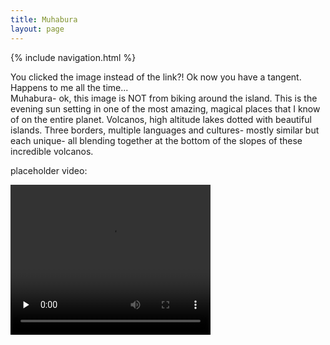 ```yaml
---
title: Muhabura
layout: page
---
```



{% include navigation.html %} 

You clicked the image instead of the link?!  Ok now you have a tangent.  Happens to me all the time...  
Muhabura- ok, this image is NOT from biking around the island.  This is the evening sun setting in one of the most amazing, magical places that I know of on the entire planet.  Volcanos, high altitude lakes dotted with beautiful islands.  Three borders, multiple languages and cultures- mostly similar but each unique- all blending together at the bottom of the slopes of these incredible volcanos.  

  

placeholder video:  


 <video width="320" height="240" controls="" preload="none">
  <source src="../images/walls1.webm" type="video/webm">

</video>
